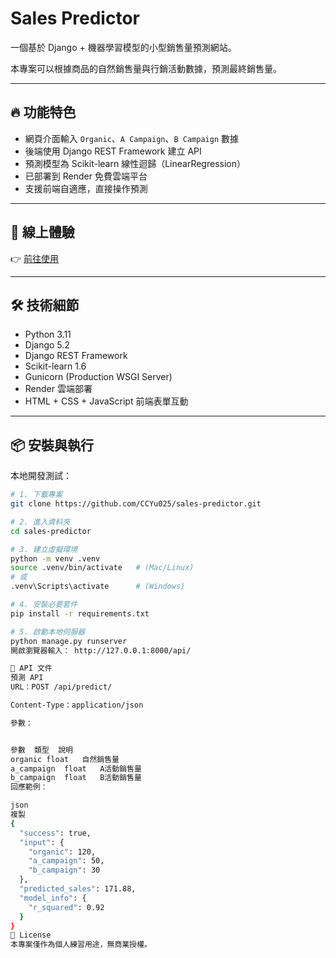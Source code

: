 # Sales Predictor

一個基於 Django + 機器學習模型的小型銷售量預測網站。

本專案可以根據商品的自然銷售量與行銷活動數據，預測最終銷售量。

---

## 🔥 功能特色

- 網頁介面輸入 `Organic`、`A Campaign`、`B Campaign` 數據
- 後端使用 Django REST Framework 建立 API
- 預測模型為 Scikit-learn 線性迴歸（LinearRegression）
- 已部署到 Render 免費雲端平台
- 支援前端自適應，直接操作預測

---

## 🚀 線上體驗

👉 [前往使用](https://sales-predictor-mb8q.onrender.com/api/)

---

## 🛠️ 技術細節

- Python 3.11
- Django 5.2
- Django REST Framework
- Scikit-learn 1.6
- Gunicorn (Production WSGI Server)
- Render 雲端部署
- HTML + CSS + JavaScript 前端表單互動

---

## 📦 安裝與執行

本地開發測試：

```bash
# 1. 下載專案
git clone https://github.com/CCYu025/sales-predictor.git

# 2. 進入資料夾
cd sales-predictor

# 3. 建立虛擬環境
python -m venv .venv
source .venv/bin/activate   # (Mac/Linux)
# 或
.venv\Scripts\activate      # (Windows)

# 4. 安裝必要套件
pip install -r requirements.txt

# 5. 啟動本地伺服器
python manage.py runserver
開啟瀏覽器輸入： http://127.0.0.1:8000/api/

🧩 API 文件
預測 API
URL：POST /api/predict/

Content-Type：application/json

參數：


參數	類型	說明
organic	float	自然銷售量
a_campaign	float	A活動銷售量
b_campaign	float	B活動銷售量
回應範例：

json
複製
{
  "success": true,
  "input": {
    "organic": 120,
    "a_campaign": 50,
    "b_campaign": 30
  },
  "predicted_sales": 171.88,
  "model_info": {
    "r_squared": 0.92
  }
}
🙌 License
本專案僅作為個人練習用途，無商業授權。